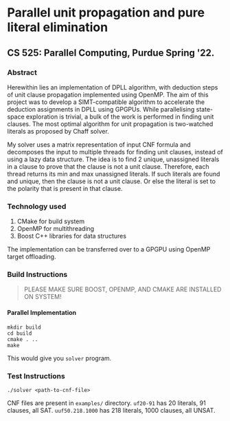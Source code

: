 # Parallel unit propagation and pure literal elimination
## CS 525: Parallel Computing, Purdue Spring '22.

### Abstract

Herewithin lies an implementation of DPLL algorithm, with deduction steps of unit clause propagation implemented using OpenMP. The aim of this project was to develop a SIMT-compatible algorithm to accelerate the deduction assignments in DPLL using GPGPUs. While parallelising state-space exploration is trivial, a bulk of the work is performed in finding unit clauses. The most optimal algorithm for unit propagation is two-watched literals as proposed by Chaff solver.

My solver uses a matrix representation of input CNF formula and decomposes the input to multiple threads for finding unit clauses, instead of using a lazy data structure. The idea is to find 2 unique, unassigned literals in a clause to prove that the clause is not a unit clause. Therefore, each thread returns its min and max unassigned literals. If such literals are found and unique, then the clause is not a unit clause. Or else the literal is set to the polarity that is present in that clause.

### Technology used

1. CMake for build system
2. OpenMP for multithreading
3. Boost C++ libraries for data structures

The implementation can be transferred over to a GPGPU using OpenMP target offloading.

### Build Instructions

> PLEASE MAKE SURE BOOST, OPENMP, AND CMAKE ARE INSTALLED ON SYSTEM!

#### Parallel Implementation

```
mkdir build
cd build
cmake . ..
make
```

This would give you `solver` program.

### Test Instructions

```
./solver <path-to-cnf-file>
```

CNF files are present in `examples/` directory. `uf20-91` has 20 literals, 91 clauses, all SAT. `uuf50.218.1000` has 218 literals, 1000 clauses, all UNSAT.
